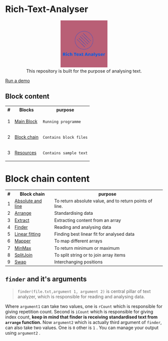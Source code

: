 # Rich-Text-Analyser
<p align="center">
<img src="https://github.com/amispam/Rich-Text-Analyser/raw/main/IMG/8cd8232b-e956-465f-a33f-cd2995e8fe4d_200x200.png" alt="avatar" height="150" width="150"><br/>
This repository is built for the purpose of analysing text.</p>


[Run a demo](https://repl.it/@Rohit199/RichTextAnalyser?lite=true&outputonly=1)


<h2>Block content</h2>
<table><th>#</th><th>Blocks</th><th>purpose</th>
<tr>
<td>1</td><td><a href="https://github.com/amispam/Rich-Text-Analyser/tree/main/main%20block">Main Block</a></td><td>

`Running programme`

</td>
</tr>
<tr>
 <td>2</td><td><a href="https://github.com/amispam/Rich-Text-Analyser/tree/main/BlockChain">Block chain</a></td><td>

`Contains block files`

</td>
  </tr>
<tr>
<td>3</td><td><a href="https://github.com/amispam/Rich-Text-Analyser/tree/main/Resources">Resources</a></td><td>

`Contains sample text`

</td></tr>
</table>
<h1>Block chain content</h1>
<table>
<th>#</th><th>Block chain</th><th>purpose</th>
<tr><td>1</td><td><a href="https://github.com/amispam/Rich-Text-Analyser/blob/main/BlockChain/absAndLine.py">Absolute and line</a></td><td>To return absolute value, and to return points of line.</td></tr>
<tr><td>2</td><td><a href="https://github.com/amispam/Rich-Text-Analyser/blob/main/BlockChain/arrange.py">Arrange</a></td><td>Standardising data</td></tr>
<tr><td>3</td><td><a href="https://github.com/amispam/Rich-Text-Analyser/blob/main/BlockChain/extract.py">Extract</a></td><td>Extracting content from an array</td></tr>
<tr><td>4</td><td><a href="https://github.com/amispam/Rich-Text-Analyser/blob/main/BlockChain/finder.py">Finder</a></td><td>Reading and analysing data</td></tr>
<tr><td>5</td><td><a href="https://github.com/amispam/Rich-Text-Analyser/blob/main/BlockChain/linearFitting.py">Linear fitting</a></td><td>Finding best linear fit for analysed data</td></tr>
<tr><td>6</td><td><a href="https://github.com/amispam/Rich-Text-Analyser/blob/main/BlockChain/mapper.py">Mapper</a></td><td>To map different arrays</td></tr>
<tr><td>7</td><td><a href="https://github.com/amispam/Rich-Text-Analyser/blob/main/BlockChain/minMax.py">MinMax</a></td><td>To return minimum or maximum</td></tr>
<tr><td>8</td><td><a href="https://github.com/amispam/Rich-Text-Analyser/blob/main/BlockChain/splitJoin.py">SplitJoin</a></td><td>To split string or to join array items</td></tr>
<tr><td>9</td><td><a href="https://github.com/amispam/Rich-Text-Analyser/blob/main/BlockChain/swap.py">Swap</a></td><td>Interchanging positions</td></tr>
</table>


## `finder` and it's arguments

> `finder(file.txt,argument 1, argument 2)` is central pillar of text analyzer, which is responsible for reading and analysing data.

Where `argument1` can take two values, one is `rCount` which is responsible for giving repetition count.
Second is `iCount` which is responsible for giving index count, **keep in mind that finder is receiving standardised text from `arrange` function.**
Now `argument2` which is actually third argument of `finder`, can also take two values. One is `0` other is `1` .
You can manage your output using `argument2` .
